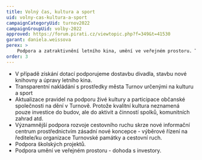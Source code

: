 ```yaml
---
title: Volný čas, kultura a sport
uid: volny-cas-kultura-a-sport
campaignCategoryUid: turnov2022
campaignGroupUid: volby-2022
approved: https://forum.pirati.cz/viewtopic.php?f=349&t=41530
garant: daniela.weissova
perex: >
    Podpora a zatraktivnění letního kina, umění ve veřejném prostoru. Transparentní nakládání s prostředky města Turnov určenými na kulturu a sport.
order: 3
---
```


- V případě získání dotací podporujeme dostavbu divadla, stavbu nové knihovny a úpravy letního kina.
- Transparentní nakládání s prostředky města Turnov určenými na kulturu a sport
- Aktualizace pravidel na podporu živé kultury a participace občanské společnosti na dění v Turnově. Protože kvalitní kultura neznamená pouze investice do budov, ale do aktivit a činností spolků, komunitních zahrad atd. 
- Významnější podpora rozvoje cestovního ruchu skrze nové informační centrum prostřednictvím zásadní nové koncepce - výběrové řízení na ředitele/ku organizace Turnovské památky a cestovní ruch.
- Podpora školských projektů.
- Podpora umění ve veřejném prostoru - dohoda s investory.
